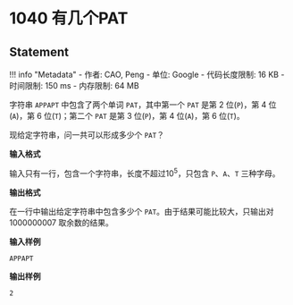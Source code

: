 
# 1040 有几个PAT

## Statement

!!! info "Metadata"
    - 作者: CAO, Peng
    - 单位: Google
    - 代码长度限制: 16 KB
    - 时间限制: 150 ms
    - 内存限制: 64 MB

字符串 `APPAPT` 中包含了两个单词 `PAT`，其中第一个 `PAT` 是第 2 位(`P`)，第 4 位(`A`)，第 6 位(`T`)；第二个 `PAT` 是第 3 位(`P`)，第 4 位(`A`)，第 6 位(`T`)。

现给定字符串，问一共可以形成多少个 `PAT`？

**输入格式**

输入只有一行，包含一个字符串，长度不超过$10^5$，只包含 `P`、`A`、`T` 三种字母。

**输出格式**

在一行中输出给定字符串中包含多少个 `PAT`。由于结果可能比较大，只输出对 1000000007 取余数的结果。

**输入样例**
```plaintext
APPAPT
```

**输出样例**
```plaintext
2
```

